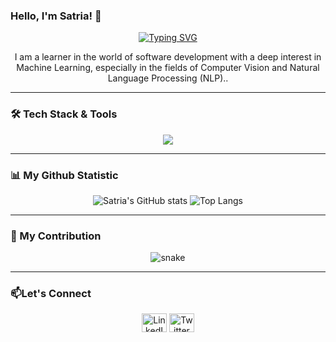 ### Hello, I'm Satria! 👋

<p align="center">
  <a href="https://git.io/typing-svg"><img src="https://readme-typing-svg.herokuapp.com?font=Fira+Code&size=22&pause=1000&color=25F7B3&center=true&vCenter=true&width=435&lines=Software+Developer+Enthusiast;Machine+Learning+Enthusiast;Exploring+Computer+Vision+%26+NLP" alt="Typing SVG" /></a>
</p>

<p align="center">
  I am a learner in the world of software development with a deep interest in Machine Learning, especially in the fields of Computer Vision and Natural Language Processing (NLP).</i>.
</p>

---
### 🛠️ Tech Stack & Tools

<p align="center">
  <a href="https://skillicons.dev">
    <img src="https://skillicons.dev/icons?i=laravel,php,vue,python,mysql,git,vscode" />
  </a>
</p>

---

### 📊 My Github Statistic

<p align="center">
    <img src="https://github-readme-stats.vercel.app/api?username=Satriarizkirr&show_icons=true&theme=tokyonight&rank_icon=github" alt="Satria's GitHub stats" />
    <img src="https://github-readme-stats.vercel.app/api/top-langs/?username=Satriarizkirr&layout=compact&theme=tokyonight" alt="Top Langs" />
</p>

---

### 🐍 My Contribution

<p align="center">
  <img src="https://raw.githubusercontent.com/Satriarizkirr/Satriarizkirr/main/dist/github-contribution-grid-snake.svg" alt="snake" />
</p>

---

### 📫Let's Connect

<p align="center">
<a href="https://www.linkedin.com/in/SatriaRizki26" target="blank"><img align="center" src="https://raw.githubusercontent.com/rahuldkjain/github-profile-readme-generator/master/src/images/icons/Social/linked-in-alt.svg" alt="LinkedIn" height="30" width="40" /></a>
<a href="https://facebook.com/satriarizkirr" target="blank"><img align="center" src="https://raw.githubusercontent.com/rahuldkjain/github-profile-readme-generator/master/src/images/icons/Social/facebook.svg" alt="Twitter" height="30" width="40" /></a>

</p>
